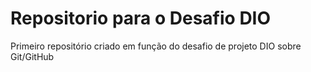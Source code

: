 # Repositorio para o Desafio DIO
Primeiro repositório criado em função do desafio de projeto DIO sobre Git/GitHub
